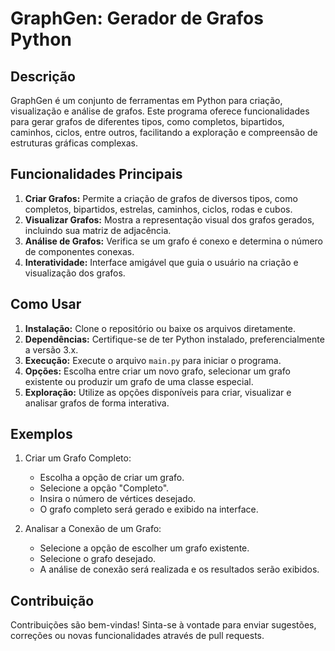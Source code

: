 # GraphGen: Gerador de Grafos Python

## Descrição

GraphGen é um conjunto de ferramentas em Python para criação, visualização e análise de grafos. Este programa oferece funcionalidades para gerar grafos de diferentes tipos, como completos, bipartidos, caminhos, ciclos, entre outros, facilitando a exploração e compreensão de estruturas gráficas complexas.

## Funcionalidades Principais

1. **Criar Grafos:** Permite a criação de grafos de diversos tipos, como completos, bipartidos, estrelas, caminhos, ciclos, rodas e cubos.
2. **Visualizar Grafos:** Mostra a representação visual dos grafos gerados, incluindo sua matriz de adjacência.
3. **Análise de Grafos:** Verifica se um grafo é conexo e determina o número de componentes conexas.
4. **Interatividade:** Interface amigável que guia o usuário na criação e visualização dos grafos.

## Como Usar

1. **Instalação:** Clone o repositório ou baixe os arquivos diretamente.
2. **Dependências:** Certifique-se de ter Python instalado, preferencialmente a versão 3.x.
3. **Execução:** Execute o arquivo `main.py` para iniciar o programa.
4. **Opções:** Escolha entre criar um novo grafo, selecionar um grafo existente ou produzir um grafo de uma classe especial.
5. **Exploração:** Utilize as opções disponíveis para criar, visualizar e analisar grafos de forma interativa.

## Exemplos

1. Criar um Grafo Completo:
   - Escolha a opção de criar um grafo.
   - Selecione a opção "Completo".
   - Insira o número de vértices desejado.
   - O grafo completo será gerado e exibido na interface.

2. Analisar a Conexão de um Grafo:
   - Selecione a opção de escolher um grafo existente.
   - Selecione o grafo desejado.
   - A análise de conexão será realizada e os resultados serão exibidos.

## Contribuição

Contribuições são bem-vindas! Sinta-se à vontade para enviar sugestões, correções ou novas funcionalidades através de pull requests.
